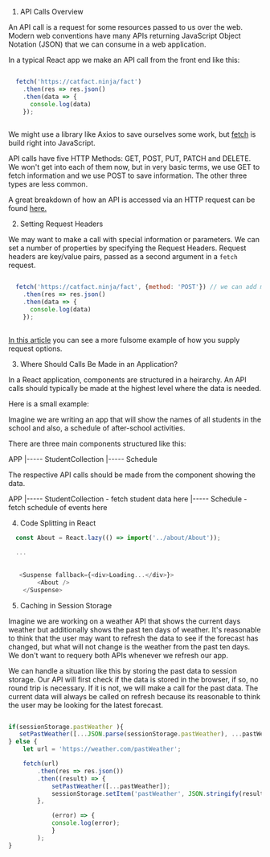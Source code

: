 
1. API Calls Overview

An API call is a request for some resources passed to us over the web. Modern web conventions have many APIs returning JavaScript Object Notation (JSON) that we can consume in a web application. 

In a typical React app we make an API call from the front end like this: 

``` javascript 

  fetch('https://catfact.ninja/fact')
    .then(res => res.json()
    .then(data => {
      console.log(data)
    });
  
```

We might use a library like Axios to save ourselves some work, but [fetch](https://developer.mozilla.org/en-US/docs/Web/API/Fetch_API/Using_Fetch) is build right into JavaScript.

API calls have five HTTP Methods: GET, POST, PUT, PATCH and DELETE. We won't get into each of them now, but in very basic terms, we use GET to fetch information and we use POST to save information. The other three types are less common.

A great breakdown of how an API is accessed via an HTTP request can be found [here.](https://blog.uptrends.com/technology/the-anatomy-of-an-api-call/)


2. Setting Request Headers

We may want to make a call with special information or parameters. We can set a number of properties by specifying the Request Headers. Request headers are key/value pairs, passed as a second argument in a `fetch` request. 

``` javascript 

  fetch('https://catfact.ninja/fact', {method: 'POST'}) // we can add many other request headers here
    .then(res => res.json()
    .then(data => {
      console.log(data)
    });
  
```

[In this article](https://developer.mozilla.org/en-US/docs/Web/API/Fetch_API/Using_Fetch#supplying_request_options) you can see a more fulsome example of how you supply request options. 


3. Where Should Calls Be Made in an Application? 

 In a React application, components are structured in a heirarchy. An API calls should typically be made at the highest level where the data is needed. 
 
 Here is a small example: 
 
 Imagine we are writing an app that will show the names of all students in the school and also, a schedule of after-school activities. 
 
 There are three main components structured like this: 
 
 APP
   |----- StudentCollection
   |----- Schedule
   
The respective API calls should be made from the component showing the data. 

 APP
   |----- StudentCollection
        - fetch student data here
   |----- Schedule
        - fetch schedule of events here 

4. Code Splitting in React



``` javascript
  const About = React.lazy(() => import('../about/About'));
  
  ...
  
  
   <Suspense fallback={<div>Loading...</div>}>
        <About />
    </Suspense>
```

5. Caching in Session Storage

Imagine we are working on a weather API that shows the current days weather but additionally shows the past ten days of weather. It's reasonable to think that the user may want to refresh the data to see if the forecast has changed, but what will not change is the weather from the past ten days. We don't want to requery both APIs whenever we refresh our app. 

We can handle a situation like this by storing the past data to session storage. Our API will first check if the data is stored in the browser, if so, no round trip is necessary. If it is not, we will make a call for the past data. The current data will always be called on refresh because its reasonable to think the user may be looking for the latest forecast. 

``` javascript 

if(sessionStorage.pastWeather ){
   setPastWeather([...JSON.parse(sessionStorage.pastWeather), ...pastWeather])
} else {
    let url = 'https://weather.com/pastWeather';

    fetch(url)
        .then(res => res.json())
        .then((result) => {
            setPastWeather([...pastWeather]); 
            sessionStorage.setItem('pastWeather', JSON.stringify(result))
        },

            (error) => {
            console.log(error);
            }
        );
}
``` 
